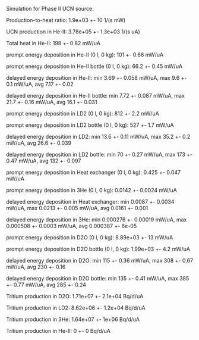 Simulation for Phase II UCN source.

Production-to-heat ratio:
1.9e+03 +- 10 1/(s mW)

UCN production in He-II:
3.78e+05 +- 1.3e+03 1/(s uA)

Total heat in He-II:
198 +- 0.82 mW/uA

prompt energy deposition in He-II (0 l, 0 kg):
101 +- 0.66 mW/uA

prompt energy deposition in He-II bottle (0 l, 0 kg):
66.2 +- 0.45 mW/uA

delayed energy deposition in He-II:
min 3.69 +- 0.058 mW/uA, max 9.6 +- 0.1 mW/uA, avg 7.17 +- 0.02

delayed energy deposition in He-II bottle:
min 7.72 +- 0.087 mW/uA, max 21.7 +- 0.16 mW/uA, avg 16.1 +- 0.031

prompt energy deposition in LD2 (0 l, 0 kg):
812 +- 2.2 mW/uA

prompt energy deposition in LD2 bottle (0 l, 0 kg):
527 +- 1.7 mW/uA

delayed energy deposition in LD2:
min 13.6 +- 0.11 mW/uA, max 35.2 +- 0.2 mW/uA, avg 26.6 +- 0.039

delayed energy deposition in LD2 bottle:
min 70 +- 0.27 mW/uA, max 173 +- 0.47 mW/uA, avg 132 +- 0.097

prompt energy deposition in Heat exchanger (0 l, 0 kg):
0.425 +- 0.047 mW/uA

prompt energy deposition in 3He (0 l, 0 kg):
0.0142 +- 0.0024 mW/uA

delayed energy deposition in Heat exchanger:
min 0.0087 +- 0.0034 mW/uA, max 0.0213 +- 0.005 mW/uA, avg 0.0161 +- 0.001

delayed energy deposition in 3He:
min 0.000276 +- 0.00019 mW/uA, max 0.000508 +- 0.0003 mW/uA, avg 0.000387 +- 6e-05

prompt energy deposition in D2O (0 l, 0 kg):
8.89e+03 +- 13 mW/uA

prompt energy deposition in D2O bottle (0 l, 0 kg):
1.99e+03 +- 4.2 mW/uA

delayed energy deposition in D2O:
min 115 +- 0.36 mW/uA, max 308 +- 0.67 mW/uA, avg 230 +- 0.16

delayed energy deposition in D2O bottle:
min 135 +- 0.41 mW/uA, max 385 +- 0.77 mW/uA, avg 285 +- 0.24

Tritium production in D2O:
1.71e+07 +- 2.1e+04 Bq/d/uA

Tritium production in LD2:
8.62e+06 +- 1.2e+04 Bq/d/uA

Tritium production in 3He:
1.64e+07 +- 1e+06 Bq/d/uA

Tritium production in He-II:
0 +- 0 Bq/d/uA

